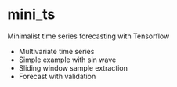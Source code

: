 # mini_ts

Minimalist time series forecasting with Tensorflow

- Multivariate time series
- Simple example with sin wave
- Sliding window sample extraction
- Forecast with validation
